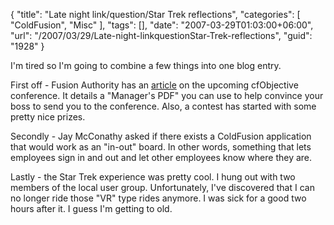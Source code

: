 {
	"title": "Late night link/question/Star Trek reflections",
	"categories": [
		"ColdFusion",
		"Misc"
	],
	"tags": [],
	"date": "2007-03-29T01:03:00+06:00",
	"url": "/2007/03/29/Late-night-linkquestionStar-Trek-reflections",
	"guid": "1928"
}

I'm tired so I'm going to combine a few things into one blog entry.

First off - Fusion Authority has an <a href="http://www.fusionauthority.com/News/4674-cf-Objective-Releases-Managers-PDF-and-announces-New-Contest.htm">article</a> on the upcoming cfObjective conference. It details a "Manager's PDF" you can use to help convince your boss to send you to the conference. Also, a contest has started with some pretty nice prizes.

Secondly - Jay McConathy asked if there exists a ColdFusion application that would work as an "in-out" board. In other words, something that lets employees sign in and out and let other employees know where they are.

Lastly - the Star Trek experience was pretty cool. I hung out with two members of the local user group. Unfortunately, I've discovered that I can no longer ride those "VR" type rides anymore. I was sick for a good two hours after it. I guess I'm getting to old.